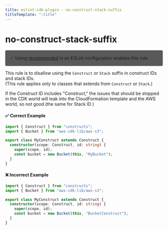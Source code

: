 ```yaml
---
title: eslint-cdk-plugin - no-construct-stack-suffix
titleTemplate: ":title"
---
```


# no-construct-stack-suffix

<div style="margin-top: 16px; background-color: #595959; padding: 16px; border-radius: 4px;">
  ✅ Using
  <a href="/rules/#recommended-rules">recommended</a>
  in an ESLint configuration enables this rule.
</div>

This rule is to disallow using the `Construct` or `Stack` suffix in construct IDs and stack IDs.  
(This rule applies only to classes that extends from `Construct` or `Stack`.)

If the Construct ID includes "Construct," the issues that should be stopped in the CDK world will leak into the CloudFormation template and the AWS world, so not good.(the same for Stack ID )

#### ✅ Correct Example

```ts
import { Construct } from "constructs";
import { Bucket } from "aws-cdk-lib/aws-s3";

export class MyConstruct extends Construct {
  constructor(scope: Construct, id: string) {
    super(scope, id);
    const bucket = new Bucket(this, "MyBucket");
  }
}
```

#### ❌ Incorrect Example

```ts
import { Construct } from "constructs";
import { Bucket } from "aws-cdk-lib/aws-s3";

export class MyConstruct extends Construct {
  constructor(scope: Construct, id: string) {
    super(scope, id);
    const bucket = new Bucket(this, "BucketConstruct");
  }
}
```

